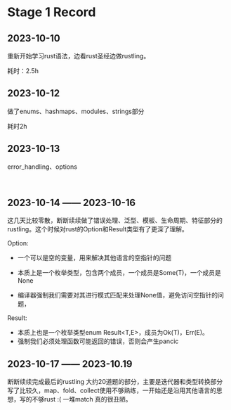 # Stage 1 Record

## 2023-10-10

重新开始学习rust语法，边看rust圣经边做rustling。

耗时：2.5h

## 2023-10-12

做了enums、hashmaps、modules、strings部分

耗时2h

## 2023-10-13

error_handling、options

​	

## 2023-10-14   —— 2023-10-16

这几天比较零散，断断续续做了错误处理、泛型、模板、生命周期、特征部分的rustling。这个时候对rust的Option和Result类型有了更深了理解。

Option: 

- 一个可以是空的变量，用来解决其他语言的空指针的问题

- 本质上是一个枚举类型，包含两个成员，一个成员是Some(T)，一个成员是None
- 编译器强制我们需要对其进行模式匹配来处理None值，避免访问空指针的问题，

Result:

- 本质上也是一个枚举类型enum Result<T,E>，成员为Ok(T)，Err(E)。
- 强制我们必须处理函数可能返回的错误，否则会产生pancic

## 2023-10-17 —— 2023-10.19

断断续续完成最后的rustling 大约20道题的部分，主要是迭代器和类型转换部分写了比较久，map、fold、collect使用不够熟练，一开始还是沿用其他语言的思想，写的不够rust   :( 一堆match 真的很丑陋。

